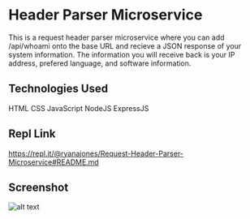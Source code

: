 # Header Parser Microservice

This is a request header parser microservice where you can add /api/whoami onto the base URL and recieve a JSON response of your system information. The information you will receive back is your IP address, prefered language, and software information.  

## Technologies Used

HTML CSS JavaScript NodeJS ExpressJS

## Repl Link

https://repl.it/@ryanajones/Request-Header-Parser-Microservice#README.md

## Screenshot

![alt text](https://i.imgur.com/OA2v8yp.png)
